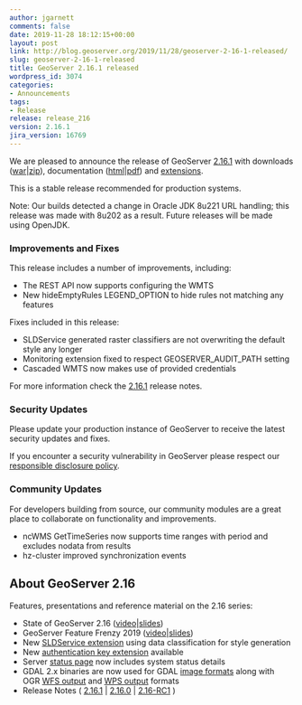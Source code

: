 ```yaml
---
author: jgarnett
comments: false
date: 2019-11-28 18:12:15+00:00
layout: post
link: http://blog.geoserver.org/2019/11/28/geoserver-2-16-1-released/
slug: geoserver-2-16-1-released
title: GeoServer 2.16.1 released
wordpress_id: 3074
categories:
- Announcements
tags:
- Release
release: release_216
version: 2.16.1
jira_version: 16769
---
```





We are pleased to announce the release of GeoServer [2.16.1](http://geoserver.org/release/2.16.1/) with downloads ([war](https://sourceforge.net/projects/geoserver/files/GeoServer/2.16.1/geoserver-2.16.1-war.zip/download)|[zip](https://sourceforge.net/projects/geoserver/files/GeoServer/2.16.1/geoserver-2.16.1-bin.zip/download)), documentation ([html](https://sourceforge.net/projects/geoserver/files/GeoServer/2.16.1/geoserver-2.16.1-htmldoc.zip/download)|[pdf](https://sourceforge.net/projects/geoserver/files/GeoServer/2.16.1/geoserver-2.16.1-user-manual.pdf/download)) and [extensions](https://sourceforge.net/projects/geoserver/files/GeoServer/2.16.1/extensions/).







This is a stable release recommended for production systems.







Note: Our builds detected a change in Oracle JDK 8u221 URL handling; this release was made with 8u202 as a result. Future releases will be made using OpenJDK.







### Improvements and Fixes







This release includes a number of improvements, including:







  * The REST API now supports configuring the WMTS 
  * New hideEmptyRules LEGEND_OPTION to hide rules not matching any features






Fixes included in this release:







  * SLDService generated raster classifiers are not overwriting the default style any longer
  * Monitoring extension fixed to respect GEOSERVER_AUDIT_PATH setting
  * Cascaded WMTS now makes use of provided credentials






For more information check the [2.16.1](https://osgeo-org.atlassian.net/secure/ReleaseNote.jspa?projectId=10000&version=16769) release notes.







### Security Updates







Please update your production instance of GeoServer to receive the latest security updates and fixes.







If you encounter a security vulnerability in GeoServer please respect our [responsible disclosure policy](http://geoserver.org/comm/).







### Community Updates







For developers building from source, our community modules are a great place to collaborate on functionality and improvements.







  * ncWMS GetTimeSeries now supports time ranges with period and excludes nodata from results
  * hz-cluster improved synchronization events






## About GeoServer 2.16

Features, presentations and reference material on the 2.16 series:

* State of GeoServer 2.16 ([video](https://media.ccc.de/v/bucharest-169-state-of-geoserver-2019)\|[slides](https://docs.google.com/presentation/d/1eVD8H023fp-mbiP8vNX2GFDXTDnciRUW7MJ57hJpzoY/edit?usp=sharing))
* GeoServer Feature Frenzy 2019 ([video](https://media.ccc.de/v/bucharest-170-geoserver-feature-frenzy)\|[slides](https://docs.google.com/presentation/d/1AfQyNenkpq-bT-EN1ef_y_50CyIKwZKnzleTQUcBu_M/edit?usp=sharing))
* New [SLDService extension](https://docs.geoserver.org/stable/en/user/extensions/sldservice/index.html) using data classification for style generation
* New [authentication key extension](https://docs.geoserver.org/stable/en/user/extensions/authkey/index.html) available
* Server [status page](https://docs.geoserver.org/stable/en/user/configuration/status.html#system-status) now includes system status details
* GDAL 2.x binaries are now used for GDAL [image formats](https://docs.geoserver.org/stable/en/user/data/raster/gdal.html) along with OGR [WFS output](https://docs.geoserver.org/stable/en/user/extensions/ogr.html) and [WPS output](https://docs.geoserver.org/stable/en/user/extensions/ogr.html#ogr-based-wps-output-format) formats
* Release Notes ( [2.16.1](https://osgeo-org.atlassian.net/secure/ReleaseNote.jspa?projectId=10000&version=16769) \| [2.16.0](https://osgeo-org.atlassian.net/secure/ReleaseNote.jspa?projectId=10000&version=16765) \| [2.16-RC1](https://osgeo-org.atlassian.net/secure/ReleaseNote.jspa?projectId=10000&version=16750) )







